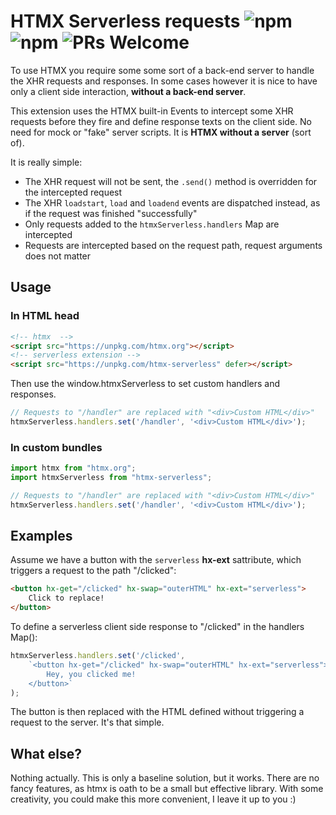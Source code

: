 # HTMX Serverless requests ![npm](https://img.shields.io/npm/v/htmx-serverless) ![npm](https://img.shields.io/npm/dy/htmx-serverless) ![PRs Welcome](https://img.shields.io/badge/PRs-welcome-brightgreen.svg)

To use HTMX you require some some sort of a back-end server to handle the XHR requests and responses. In some cases however it is nice to have only a client side interaction, **without a back-end server**.

This extension uses the HTMX built-in Events to intercept some XHR requests before they fire and define response texts on the client side. No need for mock or "fake" server scripts. It is **HTMX without a server** (sort of).

It is really simple:
- The XHR request will not be sent, the ```.send()``` method is overridden for the intercepted request
- The XHR ```loadstart```, ```load``` and ```loadend``` events are dispatched instead, as if the request was finished "successfully"
- Only requests added to the ```htmxServerless.handlers``` Map are intercepted
- Requests are intercepted based on the request path, request arguments does not matter

## Usage

### In HTML head

```html
<!-- htmx  -->
<script src="https://unpkg.com/htmx.org"></script>
<!-- serverless extension -->
<script src="https://unpkg.com/htmx-serverless" defer></script>
```

Then use the window.htmxServerless to set custom handlers and responses.

```javascript
// Requests to "/handler" are replaced with "<div>Custom HTML</div>"
htmxServerless.handlers.set('/handler', '<div>Custom HTML</div>');
```

### In custom bundles

```javascript
import htmx from "htmx.org";
import htmxServerless from "htmx-serverless";

// Requests to "/handler" are replaced with "<div>Custom HTML</div>"
htmxServerless.handlers.set('/handler', '<div>Custom HTML</div>');
```

## Examples

Assume we have a button with the `serverless` **hx-ext** sattribute, which triggers a request to the path "/clicked":

```html
<button hx-get="/clicked" hx-swap="outerHTML" hx-ext="serverless">
    Click to replace!
</button>
```

To define a serverless client side response to "/clicked" in the handlers Map():

```javascript
htmxServerless.handlers.set('/clicked', 
    `<button hx-get="/clicked" hx-swap="outerHTML" hx-ext="serverless">
        Hey, you clicked me!
    </button>`
);
```

The button is then replaced with the HTML defined without triggering a request to the server. It's that simple.

## What else?

Nothing actually. This is only a baseline solution, but it works. There are no fancy features, as htmx is oath to be a small but effective library. With some creativity, you could make this more convenient, I leave it up to you :)